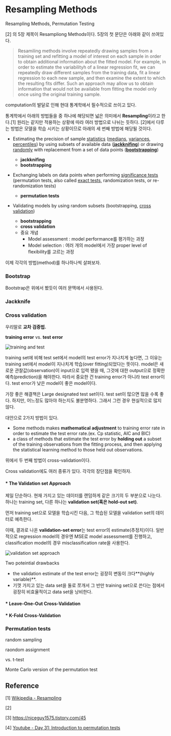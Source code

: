 # Resampling Methods

 Resampling Methods, Permutation Testing

<An Introduction to Statistical Learning> [2] 의 5장 제목이 Resampliong Methods이다. 5장의 첫 문단은 아래와 같이 쓰여있다.

> Resamiling methods involve repeatedly drawing samples from a training set and refitting a model of interest on each sample in order to obtain additional information about the fitted model. For example, in order to estimate the variabilityh of a linear regression fit, we can repeatedly draw different samples from the training data, fit a linear regression to each new sample, and then examine the extent to which the resulting fits differ. Such an approach may allow us to obtain information that would not be available from fitting the model only once using the original training sample. 

computation의 발달로 인해 현대 통계학에서 필수적으로 쓰이고 있다.



통계학에서 아래의 방법들을 중 하나에 해당되면 넓은 의미에서 **Resampling**이라고 한다.[1] 원리는 같지만 적용하는 상황에 따라 여러 방법으로 나뉘는 듯하다. [2]에서 다루는 방법은 모델을 학습 시키는 상황이므로 아래의 세 번째 방법에 해당될 것이다.

- Estimating the precision of sample [statistics](https://en.wikipedia.org/wiki/Statistic) ([medians](https://en.wikipedia.org/wiki/Median), [variances](https://en.wikipedia.org/wiki/Variance), [percentiles](https://en.wikipedia.org/wiki/Percentile)) by using subsets of available data (**[jackknifing](https://en.wikipedia.org/wiki/Jackknife_(statistics))**) or drawing [randomly](https://en.wikipedia.org/wiki/Random) with replacement from a set of data points (**[bootstrapping](https://en.wikipedia.org/wiki/Bootstrapping_(statistics))**)
  - **jackknifing**
  - **bootstrapping**

- Exchanging labels on data points when performing [significance tests](https://en.wikipedia.org/wiki/Significance_test) (permutation tests, also called [exact tests](https://en.wikipedia.org/wiki/Exact_test), randomization tests, or re-randomization tests)
  - **permutation tests**
- Validating models by using random subsets (bootstrapping, [cross validation](https://en.wikipedia.org/wiki/Cross-validation_(statistics)))
  - **bootstrapping**
  - **cross validation**
  - 중요 개념
    - Model assessment : model performance를 평가하는 과정
    - Model selection : 여러 개의 model에서 가장 proper level of flexibility를 고르는 과정





이제 각각의 방법(method)를 하나하나씩 살펴보자. 



### Bootstrap

Bootstrap은 위에서 봤듯이 여러 문맥에서 사용된다. 



### Jackknife





### Cross validation

우리말로 **교차 검증법.**

**training error** vs. **test error**

![training and test](https://www.researchgate.net/profile/Cristiano_Ballabio/publication/222344717/figure/fig3/AS:325003603136513@1454498305120/Training-error-and-cross-validation-error-as-a-function-of-model-complexity.png)

training set에 비해 test set에서 model의 test error가 지나치게 높다면, 그 이유는 training set에서 model이 지나치게 학습(over fitting)되었다는 뜻이다. model은 새로운 관찰값(observation)이 input으로 입력 됐을 때, 그것에 대한 output으로 정확한 예측(prediction)을 해야한다. 따라서 중요한 건 training error가 아니라 test error이다. test error가 낮은 model이 좋은 model이다.



가장 좋은 해결책은 Large designated test set이다. test set이 많으면 많을 수록 좋다. 하지만, 어느정도 많아야 하는지도 불분명하다. 그래서 그런 경우 현실적으로 많지 않다.

대안으로 2가지 방법이 있다.

- Some methods makes **mathematical adjustment** to training error rate in order to estimate the test error rate.(ex. Cp statistic, AIC and BIC)
- a class of methods that estimate the test error by **holding out** a subset of the training observations from the fitting process, and then applying the statistical learning method to those held out observations.

위에서 두 번째 방법이 cross-validation이다.



Cross validation에도 여러 종류가 있다. 각각의 장단점을 확인하자.

#### * The Validation set Approach

제일 단순하다. 현재 가지고 있는 데이터를 랜덤하게 같은 크기의 두 부분으로 나눈다. 하나는 training set, 다른 하나는 **validation set(혹은 hold-out set)**.

먼저 training set으로 모델을 학습시킨 다음, 그 학습된 모델을 validation set의 데이터로 예측한다.

이때, 결과로 나온 **validation-set error**는 test error의 estimate(추정치)이다. 일반적으로 regression model의 경우엔 MSE로 model assessment를 진행하고, classification model의 경우 misclassification rate을 사용한다.

![validation set approach](https://img1.daumcdn.net/thumb/R1280x0/?scode=mtistory2&fname=https%3A%2F%2Fk.kakaocdn.net%2Fdn%2FuiJpM%2FbtqCpQ12OlI%2FwT5rXKCqbIq8z0COD9DBK0%2Fimg.png)



Two poteintial drawbacks

- the validation estimate of the test error는 굉장히 변동이 크다**(highly variable)**.
- 기껏 가지고 있는 data set을 둘로 쪼개서 그 반만 training set으로 쓴다는 점에서 굉장히 비효율적이고 data set을 낭비한다.





#### * Leave-One-Out Cross-Validation



#### * K-Fold Cross-Validation







### Permutation tests





random sampling

raondom assignment



vs. t-test



Monte Carlo version of the permutation test







## Reference

[1] [Wikipedia - Resampling](https://en.wikipedia.org/wiki/Resampling_(statistics))

[2] [<An Introduction to Statistical Learning>](http://faculty.marshall.usc.edu/gareth-james/ISL/)

[3] https://niceguy1575.tistory.com/45

[4] [Youtube - Day 31: Introduction to permutation tests](https://www.youtube.com/watch?v=FkHkB-IadxY)

